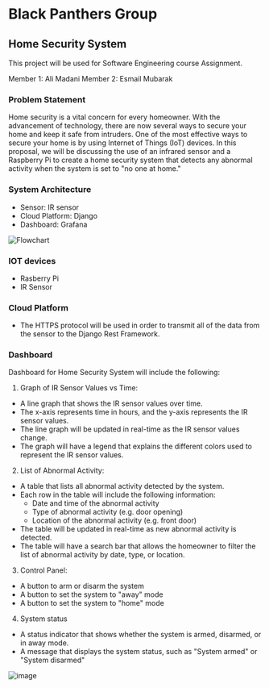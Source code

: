 # Black Panthers Group
## Home Security System
This project will be used for Software Engineering course Assignment.

Member 1: Ali Madani
Member 2: Esmail Mubarak 

### Problem Statement 

Home security is a vital concern for every homeowner. With the advancement of technology, there are now several ways to secure your home and keep it safe from intruders. One of the most effective ways to secure your home is by using Internet of Things (IoT) devices. In this proposal, we will be discussing the use of an infrared sensor and a Raspberry Pi to create a home security system that detects any abnormal activity when the system is set to "no one at home."

### System Architecture
 
- Sensor: IR sensor
- Cloud Platform: Django
- Dashboard: Grafana 

![Flowchart](https://user-images.githubusercontent.com/117158036/214210716-55fcaa21-d0f9-484f-9eb5-34d029d42ec2.jpg)


### IOT devices 

- Rasberry Pi
- IR Sensor 


### Cloud Platform 

- The HTTPS protocol will be used in order to transmit all of the data from the sensor to the Django Rest Framework.

### Dashboard 
Dashboard for Home Security System will include the following:

1. Graph of IR Sensor Values vs Time:

  - A line graph that shows the IR sensor values over time.
  - The x-axis represents time in hours, and the y-axis represents the IR sensor values.
  - The line graph will be updated in real-time as the IR sensor values change.
  - The graph will have a legend that explains the different colors used to represent the IR sensor values.
2. List of Abnormal Activity:
  - A table that lists all abnormal activity detected by the system.
  - Each row in the table will include the following information:
    - Date and time of the abnormal activity
    - Type of abnormal activity (e.g. door opening)
    - Location of the abnormal activity (e.g. front door)
  - The table will be updated in real-time as new abnormal activity is detected.
  - The table will have a search bar that allows the homeowner to filter the list of abnormal activity by date, type, or location.
3. Control Panel:
  - A button to arm or disarm the system
  - A button to set the system to "away" mode
  - A button to set the system to "home" mode
4. System status
  - A status indicator that shows whether the system is armed, disarmed, or in away mode.
  - A message that displays the system status, such as "System armed" or "System disarmed"

![image](https://user-images.githubusercontent.com/117158036/214209080-36ab45c7-55ec-4e0d-a28b-6298fd6a8483.png)










